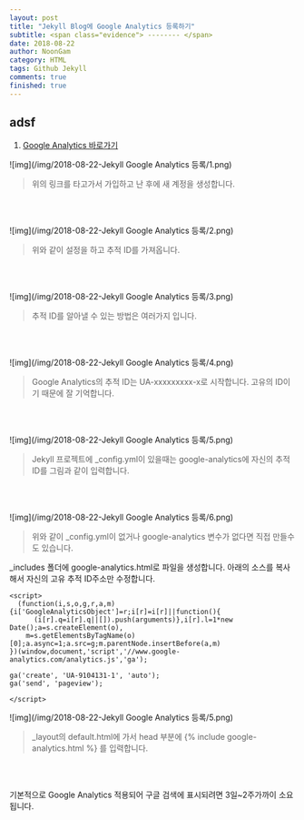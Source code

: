 ```yaml
---
layout: post
title: "Jekyll Blog에 Google Analytics 등록하기"
subtitle: <span class="evidence"> -------- </span>
date: 2018-08-22
author: NoonGam
category: HTML
tags: Github Jekyll
comments: true
finished: true
---
```




## adsf

1. [Google Analytics 바로가기](https://analytics.google.com/analytics/web)




 ![img](/img/2018-08-22-Jekyll Google Analytics 등록/1.png)

 > 위의 링크를 타고가서 가입하고 난 후에 새 계정을 생성합니다.

 <br><br>

 ![img](/img/2018-08-22-Jekyll Google Analytics 등록/2.png)

 > 위와 같이 설정을 하고 추적 ID를 가져옵니다.  

 <br><br>

 ![img](/img/2018-08-22-Jekyll Google Analytics 등록/3.png)

 > 추적 ID를 알아낼 수 있는 방법은 여러가지 입니다.

 <br><br>

 ![img](/img/2018-08-22-Jekyll Google Analytics 등록/4.png)

 > Google Analytics의 추적 ID는 UA-xxxxxxxxx-x로 시작합니다.
 고유의 ID이기 때문에 잘 기억합니다.


 <br><br>

 ![img](/img/2018-08-22-Jekyll Google Analytics 등록/5.png)

> Jekyll 프로젝트에 _config.yml이 있을때는 google-analytics에 자신의 추적 ID를 그림과 같이 입력합니다.

 <br><br>

 ![img](/img/2018-08-22-Jekyll Google Analytics 등록/6.png)

  > 위와 같이 _config.yml이 없거나 google-analytics 변수가 없다면 직접 만들수도 있습니다.

  _includes 폴더에 google-analytics.html로 파일을 생성합니다.
  아래의 소스를 복사해서 자신의 고유 추적 ID주소만 수정합니다.

```
<script>
  (function(i,s,o,g,r,a,m){i['GoogleAnalyticsObject']=r;i[r]=i[r]||function(){
      (i[r].q=i[r].q||[]).push(arguments)},i[r].l=1*new Date();a=s.createElement(o),
    m=s.getElementsByTagName(o)[0];a.async=1;a.src=g;m.parentNode.insertBefore(a,m)
})(window,document,'script','//www.google-analytics.com/analytics.js','ga');

ga('create', 'UA-9104131-1', 'auto');
ga('send', 'pageview');

</script>

```

 ![img](/img/2018-08-22-Jekyll Google Analytics 등록/5.png)

 > _layout의 default.html에 가서 head 부분에
   {% include google-analytics.html %} 를 입력합니다.  

<br><br>

<a>기본적으로 Google Analytics 적용되어 구글 검색에 표시되려면 3일~2주가까이 소요됩니다.</a>

<br><br><br>
